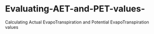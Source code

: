 # Evaluating-AET-and-PET-values-
Calculating Actual EvapoTranspiration and Potential EvapoTranspiration values 
